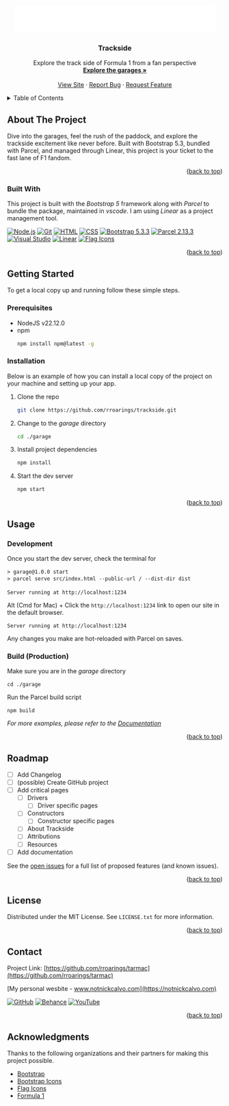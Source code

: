 <!-- PROJECT LOGO -->
<div align="center">
  <a href="https://github.com/rroarings/tarmac">
    <img src="/garage/src/assets/img/logos/trackside-logowhite.png" alt="Logo">
  </a>

  <h3 align="center">Trackside</h3>
  <p align="center">
    Explore the track side of Formula 1 from a fan perspective
    <br />
    <a href="#"><strong>Explore the garages »</strong></a>
    <br />
    <br />
    <a href="#">View Site</a>
    &middot;
    <a href="#">Report Bug</a>
    &middot;
    <a href="#">Request Feature</a>
  </p>
</div>



<!-- TABLE OF CONTENTS -->
<details>
  <summary>Table of Contents</summary>
  <ol>
    <li>
      <a href="#about-the-project">About The Project</a>
      <ul>
        <li><a href="#built-with">Built With</a></li>
      </ul>
    </li>
    <li>
      <a href="#getting-started">Getting Started</a>
      <ul>
        <li><a href="#prerequisites">Prerequisites</a></li>
        <li><a href="#installation">Installation</a></li>
      </ul>
    </li>
    <li><a href="#usage">Usage</a></li>
    <li><a href="#roadmap">Roadmap</a></li>
    <li><a href="#license">License</a></li>
    <li><a href="#contact">Contact</a></li>
    <li><a href="#acknowledgments">Acknowledgments</a></li>
  </ol>
</details>



<!-- ABOUT THE PROJECT -->
## About The Project


Dive into the garages, feel the rush of the paddock, and explore the trackside excitement like never before. Built with Bootstrap 5.3, bundled with Parcel, and managed through Linear, this project is your ticket to the fast lane of F1 fandom.

<p align="right">(<a href="#readme-top">back to top</a>)</p>



### Built With

This project is built with the *Bootstrap 5* framework along with *Parcel* to bundle the package, maintained in *vscode*. I am using *Linear* as a project management tool.

[![Node.js](https://img.shields.io/badge/Node.js-339933?logo=Node.js&logoColor=white)](https://nodejs.org/en/download)
[![Git](https://img.shields.io/badge/Git-F05032?logo=git&logoColor=fff)](https://git-scm.com/)
[![HTML](https://img.shields.io/badge/HTML-%23E34F26.svg?logo=html5&logoColor=white)](https://developer.mozilla.org/en-US/docs/Web/HTML)
[![CSS](https://img.shields.io/badge/CSS-1572B6?logo=css3&logoColor=fff)](https://developer.mozilla.org/en-US/docs/Web/CSS)
[![Bootstrap 5.3.3](https://img.shields.io/badge/Bootstrap_5.3.3-blueviolet?logo=bootstrap&logoColor=white)](https://getbootstrap.com/)
[![Parcel 2.13.3](https://img.shields.io/badge/Parcel_2.13.3-orange?logo=npm&logoColor=white)](https://parceljs.org/)
[![Visual Studio](https://custom-icon-badges.demolab.com/badge/Visual%20Studio-5C2D91.svg?&logo=visual-studio&logoColor=white)](https://visualstudio.microsoft.com/)
[![Linear](https://img.shields.io/badge/Linear-5E6AD2?logo=linear&logoColor=fff)](https://linear.app/)
[![Flag Icons](https://img.shields.io/badge/Flag_Icons-918b22?logo=flag&logoColor=fff)](https://flagicons.lipis.dev/)



<p align="right">(<a href="#readme-top">back to top</a>)</p>



<!-- GETTING STARTED -->
## Getting Started

To get a local copy up and running follow these simple steps.

### Prerequisites

* NodeJS v22.12.0
* npm
  ```sh
  npm install npm@latest -g
  ```

### Installation

Below is an example of how you can install a local copy of the project on your machine and setting up your app. 

1. Clone the repo
   ```sh
   git clone https://github.com/rroarings/trackside.git
   ```
2. Change to the *garage* directory
   ```sh
   cd ./garage
   ```
3. Install project dependencies
   ```sh
   npm install
   ```
4. Start the dev server
   ```sh
   npm start
   ```

<p align="right">(<a href="#readme-top">back to top</a>)</p>



<!-- USAGE EXAMPLES -->
## Usage

### Development

Once you start the dev server, check the terminal for
```
> garage@1.0.0 start
> parcel serve src/index.html --public-url / --dist-dir dist

Server running at http://localhost:1234
```

Alt (Cmd for Mac) + Click the ```http://localhost:1234``` link to open our site in the default browser.

```
Server running at http://localhost:1234
```

Any changes you make are hot-reloaded with Parcel on saves.


### Build (Production)

Make sure you are in the *garage* directory
```
cd ./garage
```

Run the Parcel build script
```
npm build
```

_For more examples, please refer to the [Documentation](https://example.com)_


<p align="right">(<a href="#readme-top">back to top</a>)</p>




<!-- ROADMAP -->
## Roadmap

- [ ] Add Changelog
- [ ] (possible) Create GitHub project
- [ ] Add critical pages
    - [ ] Drivers
      - [ ] Driver specific pages
    - [ ] Constructors
      - [ ] Constructor specific pages
    - [ ] About Trackside
    - [ ] Attributions
    - [ ] Resources
- [ ] Add documentation

See the [open issues](https://github.com/othneildrew/Best-README-Template/issues) for a full list of proposed features (and known issues).

<p align="right">(<a href="#readme-top">back to top</a>)</p>



<!-- LICENSE -->
## License

Distributed under the MIT License. See `LICENSE.txt` for more information.

<p align="right">(<a href="#readme-top">back to top</a>)</p>



<!-- CONTACT -->
## Contact
Project Link: [https://github.com/rroarings/tarmac](https://github.com/rroarings/tarmac)

[My personal wesbite - www.notnickcalvo.com](https://notnickcalvo.com) 


[![GitHub](https://img.shields.io/badge/GitHub-%23121011.svg?logo=github&logoColor=white)](https://github.com/rroarings/tarmac)
[![Behance](https://img.shields.io/badge/Behance-0054F7?logo=behance&logoColor=white)](https://www.behance.net/nickcalvo)
[![YouTube](https://img.shields.io/badge/YouTube-%23FF0000.svg?logo=YouTube&logoColor=white)](https://www.youtube.com/@ovlack)

<p align="right">(<a href="#readme-top">back to top</a>)</p>



<!-- ACKNOWLEDGMENTS -->
## Acknowledgments

Thanks to the following organizations and their partners for making this project possible.

* [Bootstrap](https://getbootstrap.com)
* [Bootstrap Icons](https://icons.getbootstrap.com/)
* [Flag Icons](https://)
* [Formula 1](https://www.formula1.com)


<!-- MARKDOWN LINKS & IMAGES -->
<!-- https://www.markdownguide.org/basic-syntax/#reference-style-links -->
